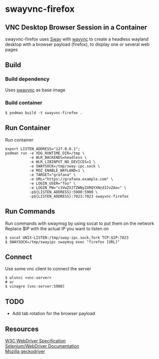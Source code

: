 # swayvnc-firefox  
VNC Desktop Browser Session in a Container
---
swayvnc-firefox uses [Sway](https://swaywm.org) with [wayvnc](https://github.com/any1/wayvnc) to create a headless wayland desktop with a browser payload (firefox), to display one or several web pages

## Build
### Build dependency
Uses [swayvnc](https://github.com/bbusse/swayvnc) as base image

### Build container
```
$ podman build -t swayvnc-firefox .
```

## Run Container
Run container
```
export LISTEN_ADDRESS="127.0.0.1";  
podman run -e XDG_RUNTIME_DIR=/tmp \
           -e WLR_BACKENDS=headless \
           -e WLR_LIBINPUT_NO_DEVICES=1 \
           -e SWAYSOCK=/tmp/sway-ipc.sock \
           -e MOZ_ENABLE_WAYLAND=1 \
           -e TARGET="grafana" \
           -e URL="https://grafana.example.com" \
           -e LOGIN_USER="foo" \
           -e LOGIN_PW="c3VwZXJTZWNyZXRQYXNzd3JvZAo=" \
           -p${LISTEN_ADDRESS}:5900:5900 \
           -p${LISTEN_ADDRESS}:7023:7023 swayvnc-firefox
```

## Run Commands
Run commands with swaymsg by using socat to put them on the network
Replace $IP with the actual IP you want to listen on
```
$ socat UNIX-LISTEN:/tmp/sway-ipc.sock,fork TCP:$IP:7023
$ SWAYSOCK=/tmp/swayipc swaymsg exec "firefox [URL]"
```

## Connect
Use some vnc client to connect the server
```
$ wlvncc <vnc-server>
# or
$ vinagre [vnc-server:5900]
```

## TODO
* Add tab rotation for the browser payload

## Resources
[W3C WebDriver Specification](https://w3c.github.io/webdriver/)  
[Selenium/WebDriver Documentation](ww.selenium.dev/documentation/en/getting_started_with_webdriver)  
[Mozilla geckodriver](https://github.com/mozilla/geckodriver)  
